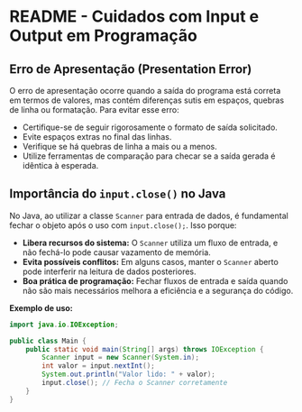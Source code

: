 # README - Cuidados com Input e Output em Programação

## Erro de Apresentação (Presentation Error)

O erro de apresentação ocorre quando a saída do programa está correta em termos de valores, mas contém diferenças sutis em espaços, quebras de linha ou formatação. Para evitar esse erro:

- Certifique-se de seguir rigorosamente o formato de saída solicitado.
- Evite espaços extras no final das linhas.
- Verifique se há quebras de linha a mais ou a menos.
- Utilize ferramentas de comparação para checar se a saída gerada é idêntica à esperada.

## Importância do `input.close()` no Java

No Java, ao utilizar a classe `Scanner` para entrada de dados, é fundamental fechar o objeto após o uso com `input.close();`. Isso porque:

- **Libera recursos do sistema:** O `Scanner` utiliza um fluxo de entrada, e não fechá-lo pode causar vazamento de memória.
- **Evita possíveis conflitos:** Em alguns casos, manter o `Scanner` aberto pode interferir na leitura de dados posteriores.
- **Boa prática de programação:** Fechar fluxos de entrada e saída quando não são mais necessários melhora a eficiência e a segurança do código.

**Exemplo de uso:**
```java
import java.io.IOException;

public class Main {
    public static void main(String[] args) throws IOException {
        Scanner input = new Scanner(System.in);
        int valor = input.nextInt();
        System.out.println("Valor lido: " + valor);
        input.close(); // Fecha o Scanner corretamente
    }
}
